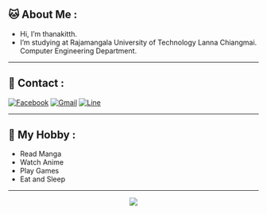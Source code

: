 ## 🐱 About Me :

- Hi, I’m thanakitth.
- I’m studying at Rajamangala University of Technology Lanna Chiangmai. <br/>
  Computer Engineering Department.
  
<hr>

## 🐼 Contact :

[![Facebook](https://img.shields.io/badge/Facebook-1877F2?style=for-the-badge&logo=facebook&logoColor=white)](https://www.facebook.com/uyumapyon0112/)
[![Gmail](https://img.shields.io/badge/Gmail-D14836?style=for-the-badge&logo=gmail&logoColor=white)](mailto:bearychiki0112@gmail.com)
[![Line](https://img.shields.io/badge/Line-00C300?style=for-the-badge&logo=line&logoColor=white)](https://line.me/ti/p/8dTrhzty3D)
<hr>

## 🐴 My Hobby : 

- Read Manga
- Watch Anime
- Play Games
- Eat and Sleep






<hr>



<center>
    <img src='[https://media.tenor.com/kaRCm9ELxKgAAAAC/menhera-chan-chibi.gif](https://cdn.pixabay.com/animation/2022/11/10/13/22/13-22-56-246_512.gif)https://cdn.pixabay.com/animation/2022/11/10/13/22/13-22-56-246_512.gif'>
</center>
